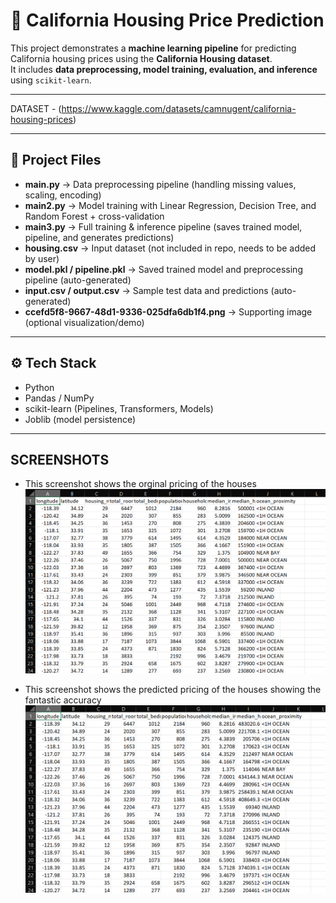 # 🏡 California Housing Price Prediction

This project demonstrates a **machine learning pipeline** for predicting California housing prices using the **California Housing dataset**.  
It includes **data preprocessing, model training, evaluation, and inference** using `scikit-learn`.

---

DATASET - (https://www.kaggle.com/datasets/camnugent/california-housing-prices)

---

## 📂 Project Files

- **main.py** → Data preprocessing pipeline (handling missing values, scaling, encoding)  
- **main2.py** → Model training with Linear Regression, Decision Tree, and Random Forest + cross-validation  
- **main3.py** → Full training & inference pipeline (saves trained model, pipeline, and generates predictions)  
- **housing.csv** → Input dataset (not included in repo, needs to be added by user)  
- **model.pkl / pipeline.pkl** → Saved trained model and preprocessing pipeline (auto-generated)  
- **input.csv / output.csv** → Sample test data and predictions (auto-generated)  
- **ccefd5f8-9667-48d1-9336-025dfa6db1f4.png** → Supporting image (optional visualization/demo)

---

## ⚙️ Tech Stack

- Python  
- Pandas / NumPy  
- scikit-learn (Pipelines, Transformers, Models)  
- Joblib (model persistence)  

---


## SCREENSHOTS

- This screenshot shows the orginal pricing of the houses
![INPUT](assets/input.png)

- This screenshot shows the predicted pricing of the houses showing the fantastic accuracy
![OUTPUT](assets/realoutput.png)

